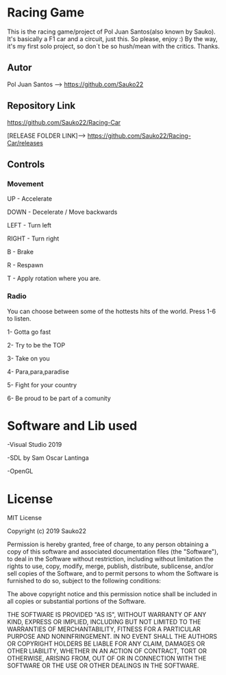 # Racing Game
This is the racing game/project of Pol Juan Santos(also known by Sauko). It's basically a F1 car and a circuit, just this. So please, enjoy :)
By the way, it's my first solo project, so don´t be so hush/mean with the critics. Thanks.

## Autor
Pol Juan Santos --> https://github.com/Sauko22

## Repository Link
https://github.com/Sauko22/Racing-Car

[RELEASE FOLDER LINK]--> https://github.com/Sauko22/Racing-Car/releases

## Controls
### Movement
UP - Accelerate

DOWN - Decelerate / Move backwards
 
LEFT - Turn left

RIGHT - Turn right

B - Brake

R - Respawn

T - Apply rotation where you are.

### Radio
You can choose between some of the hottests hits of the world. Press 1-6 to listen.

1- Gotta go fast

2- Try to be the TOP

3- Take on you

4- Para,para,paradise

5- Fight for your country

6- Be proud to be part of a comunity



# Software and Lib used
-Visual Studio 2019

-SDL by Sam Oscar Lantinga

-OpenGL

# License
MIT License

Copyright (c) 2019 Sauko22

Permission is hereby granted, free of charge, to any person obtaining a copy
of this software and associated documentation files (the "Software"), to deal
in the Software without restriction, including without limitation the rights
to use, copy, modify, merge, publish, distribute, sublicense, and/or sell
copies of the Software, and to permit persons to whom the Software is
furnished to do so, subject to the following conditions:

The above copyright notice and this permission notice shall be included in all
copies or substantial portions of the Software.

THE SOFTWARE IS PROVIDED "AS IS", WITHOUT WARRANTY OF ANY KIND, EXPRESS OR
IMPLIED, INCLUDING BUT NOT LIMITED TO THE WARRANTIES OF MERCHANTABILITY,
FITNESS FOR A PARTICULAR PURPOSE AND NONINFRINGEMENT. IN NO EVENT SHALL THE
AUTHORS OR COPYRIGHT HOLDERS BE LIABLE FOR ANY CLAIM, DAMAGES OR OTHER
LIABILITY, WHETHER IN AN ACTION OF CONTRACT, TORT OR OTHERWISE, ARISING FROM,
OUT OF OR IN CONNECTION WITH THE SOFTWARE OR THE USE OR OTHER DEALINGS IN THE
SOFTWARE.
